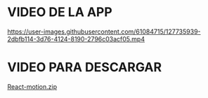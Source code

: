 # VIDEO DE LA APP 

https://user-images.githubusercontent.com/61084715/127735939-2dbfb114-3d76-4124-8190-2796c03acf05.mp4

# VIDEO PARA DESCARGAR

[React-motion.zip](https://github.com/belen15/React-Motion/files/6910966/React-motion.zip)
